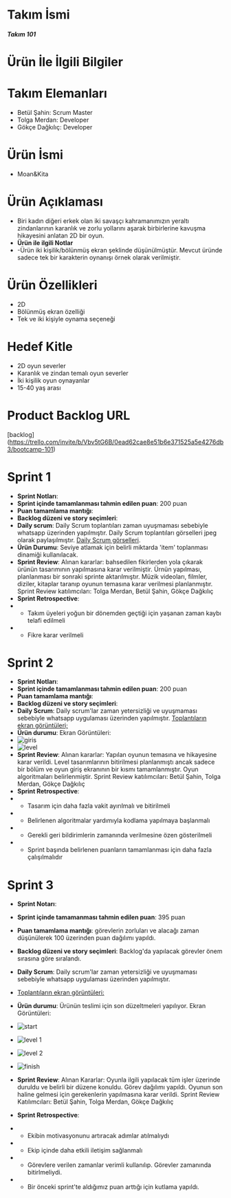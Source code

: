 # Takım İsmi
##### Takım 101
# Ürün İle İlgili Bilgiler
# Takım Elemanları
- Betül Şahin: Scrum Master
- Tolga Merdan: Developer
- Gökçe Dağkılıç: Developer
# Ürün İsmi
- Moan&Kita
# Ürün Açıklaması
- Biri kadın diğeri erkek olan iki savaşçı kahramanımızın yeraltı zindanlarının karanlık ve zorlu yollarını aşarak birbirlerine kavuşma hikayesini anlatan 2D bir oyun.
- **Ürün ile ilgili Notlar**
- -Ürün iki kişilik/bölünmüş ekran şeklinde düşünülmüştür. Mevcut üründe sadece tek bir karakterin oynanışı örnek olarak verilmiştir.
# Ürün Özellikleri
- 2D
- Bölünmüş ekran özelliği 
- Tek ve iki kişiyle oynama seçeneği 
# Hedef Kitle
- 2D oyun severler
- Karanlık ve zindan temalı oyun severler
- İki kişilik oyun oynayanlar
- 15-40 yaş arası
# Product Backlog URL
[backlog] (https://trello.com/invite/b/Vbv5tG6B/0ead62cae8e51b6e371525a5e4276db3/bootcamp-101)

# Sprint 1
- **Sprint Notları**: 
- **Sprint içinde tamamlanması tahmin edilen puan**: 200 puan
- **Puan tamamlama mantığı**: 
- **Backlog düzeni ve story seçimleri**:
- **Daily scrum**: Daily Scrum toplantıları zaman uyuşmaması sebebiyle whatsapp üzerinden yapılmıştır. Daily Scrum toplantıları görselleri jpeg olarak paylaşılmıştır.
[Daily Scrum görselleri](https://drive.google.com/drive/folders/1OwXNVc2IN1Ze076D6qi3QH3Mvd-rzIYD?usp=sharing).
- **Ürün Durumu**: Seviye atlamak için belirli miktarda 'item' toplanması dinamiği kullanılacak. 
- **Sprint Review**: Alınan kararlar: bahsedilen fikirlerden yola çıkarak ürünün tasarımının yapılmasına karar verilmiştir. Ürnün yapılması, planlanması bir sonraki sprinte aktarılmıştır. Müzik videoları, filmler, diziler, kitaplar taranıp oyunun temasına karar verilmesi planlanmıştır. Sprint Review katılımcıları: Tolga Merdan, Betül Şahin, Gökçe Dağkılıç
- **Sprint Retrospective**: 
- - Takım üyeleri yoğun bir dönemden geçtiği için yaşanan zaman kaybı telafi edilmeli
- - Fikre karar verilmeli

# Sprint 2
- **Sprint Notları**:
- **Sprint içinde tamamlanması tahmin edilen puan**: 200 puan
- **Puan tamamlama mantığı**:
- **Backlog düzeni ve story seçimleri**: 
- **Daily Scrum**: Daily scrum'lar zaman yetersizliği ve uyuşmaması sebebiyle whatsapp uygulaması üzerinden yapılmıştır. 
 [Toplantıların ekran görüntüleri;](https://drive.google.com/drive/folders/1arC0Vjo9Rs4pA3WZRDr-ohEWxfXkCe2R?usp=sharing)
- **Ürün durumu**: Ekran Görüntüleri: 
- ![giris](https://user-images.githubusercontent.com/95382941/169895991-7f50e31b-7a16-4d03-b593-0ba678ac2c9c.PNG)
- ![level](https://user-images.githubusercontent.com/95382941/169895607-1c6a3261-0c52-45f6-a600-1325e49ebdd2.PNG)
- **Sprint Review**:  Alınan kararlar: Yapılan oyunun temasına ve hikayesine karar verildi. Level tasarımlarının bitirilmesi planlanmıştı ancak sadece bir bölüm ve oyun giriş ekranının bir kısmı tamamlanmıştır. Oyun algoritmaları belirlenmiştir. Sprint Review katılımcıları: Betül Şahin, Tolga Merdan, Gökçe Dağkılıç
- **Sprint Retrospective**:
- - Tasarım için daha fazla vakit ayırılmalı ve bitirilmeli
- - Belirlenen algoritmalar yardımıyla kodlama yapılmaya başlanmalı
- - Gerekli geri bildirimlerin zamanında verilmesine özen gösterilmeli
- - Sprint başında belirlenen puanların tamamlanması için daha fazla çalışılmalıdır

# Sprint 3
- **Sprint Notarı**:
- **Sprint içinde tamamanması tahmin edilen puan**: 395 puan
- **Puan tamamlama mantığı**: görevlerin zorluları ve alacağı zaman düşünülerek 100 üzerinden puan dağılımı yapıldı.
- **Backlog düzeni ve story seçimleri**: Backlog'da yapılacak görevler önem sırasına göre sıralandı.
- **Daily Scrum**: Daily scrum'lar zaman yetersizliği ve uyuşmaması sebebiyle whatsapp uygulaması üzerinden yapılmıştır. 
- [Toplantıların ekran görüntüleri:](https://drive.google.com/drive/folders/1Ke3gxwdw0u2w1qlHPzE-Aqgya0zMSbvZ?usp=sharing)
- **Ürün durumu**: Ürünün teslimi için son düzeltmeleri yapılıyor. Ekran Görüntüleri:
- ![start](https://user-images.githubusercontent.com/95382941/172239257-ffd34eca-3072-4aa5-979c-a1d66eb1cbd8.PNG)
- ![level 1](https://user-images.githubusercontent.com/95382941/172234457-074d538b-c879-4154-92cb-00a12c1856ef.PNG)
- ![level 2](https://user-images.githubusercontent.com/95382941/172234570-51057abc-86ae-4d0f-b4b2-14e024a9213d.PNG)
- ![finish](https://user-images.githubusercontent.com/95382941/172239325-fbf49f61-d0c4-43da-88d3-837e57803efd.PNG)

- **Sprint Review**: Alınan Kararlar: Oyunla ilgili yapılacak tüm işler üzerinde duruldu ve belirli bir düzene konuldu. Görev dağılımı yapıldı. Oyunun son haline gelmesi için gerekenlerin yapılmasına karar verildi. Sprint Review Katılımcıları: Betül Şahin, Tolga Merdan, Gökçe Dağkılıç
- **Sprint Retrospective**:
- - Ekibin motivasyonunu artıracak adımlar atılmalıydı
- - Ekip içinde daha etkili iletişim sağlanmalı
- - Görevlere verilen zamanlar verimli kullanılıp. Görevler zamanında bitirlmeliydi.
- - Bir önceki sprint'te aldığımız puan arttığı için kutlama yapıldı.  
